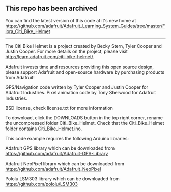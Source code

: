 ## This repo has been archived

You can find the latest version of this code at it's new home at 
https://github.com/adafruit/Adafruit_Learning_System_Guides/tree/master/Flora_Citi_Bike_Helmet

------------------------------------

The Citi Bike Helmet is a project created by Becky Stern, Tyler Cooper and Justin Cooper.  For more details on the project, please visit http://learn.adafruit.com/citi-bike-helmet/.

Adafruit invests time and resources providing this open source design, please support Adafruit and open-source hardware by purchasing products from Adafruit!

GPS/Navigation code written by Tyler Cooper and Justin Cooper for Adafruit Industries. Pixel animation code by Tony Sherwood for Adafruit Industries.

BSD license, check license.txt for more information

To download, click the DOWNLOADS button in the top right corner, rename the uncompressed folder Citi_Bike_Helmet. Check that the Citi_Bike_Helmet folder contains Citi_Bike_Helmet.ino.

This code example requires the following Arduino libraries:

Adafruit GPS library which can be downloaded from https://github.com/adafruit/Adafruit-GPS-Library

Adafruit NeoPixel library which can be downloaded from https://github.com/adafruit/Adafruit_NeoPixel

Pololu LSM303 library which can be downloaded from https://github.com/pololu/LSM303

